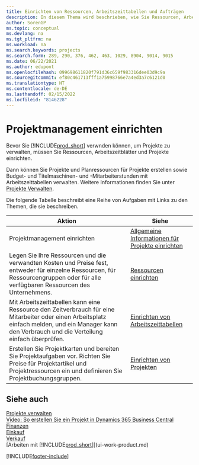 ```yaml
---
title: Einrichten von Ressourcen, Arbeitszeittabellen und Aufträgen
description: In diesem Thema wird beschrieben, wie Sie Ressourcen, Arbeitszeittabellen und Aufträge festlegen, um Projekte und deren Budgets zu verwalten.
author: SorenGP
ms.topic: conceptual
ms.devlang: na
ms.tgt_pltfrm: na
ms.workload: na
ms.search.keywords: projects
ms.search.form: 289, 290, 376, 462, 463, 1029, 8904, 9014, 9015
ms.date: 06/22/2021
ms.author: edupont
ms.openlocfilehash: 099698611820f791d36c659f983316dee03d9c9a
ms.sourcegitcommit: ef80c461713fff1a75998766e7a4ed3a7c6121d0
ms.translationtype: HT
ms.contentlocale: de-DE
ms.lasthandoff: 02/15/2022
ms.locfileid: "8146228"
---
```

# <a name="setting-up-project-management"></a>Projektmanagement einrichten

Bevor Sie [!INCLUDE[prod_short](includes/prod_short.md)] verwnden können, um Projekte zu verwalten, müssen Sie Ressourcen, Arbeitszeitblätter und Projekte einrichten.

Dann können Sie Projekte und Planressourcen für Projekte erstellen sowie Budget- und Titelmaschinen- und -Mitarbeiterstunden mit Arbeitszeittabellen verwalten. Weitere Informationen finden Sie unter [Projekte Verwalten](projects-manage-projects.md).  

Die folgende Tabelle beschreibt eine Reihe von Aufgaben mit Links zu den Themen, die sie beschreiben.

| Aktion | Siehe |
| --- | --- |
| Projektmanagement einrichten|[Allgemeine Informationen für Projekte einrichten](projects-how-setup-jobs.md#to-set-general-information-for-jobs)|
| Legen Sie Ihre Ressourcen und die verwandten Kosten und Preise fest, entweder für einzelne Ressourcen, für Ressourcengruppen oder für alle verfügbaren Ressourcen des Unternehmens. |[Ressourcen einrichten](projects-how-setup-resources.md) |
| Mit Arbeitszeittabellen kann eine Ressource den Zeitverbrauch für eine Mitarbeiter oder einen Arbeitsplatz einfach melden, und ein Manager kann den Verbrauch und die Verteilung einfach überprüfen. |[Einrichten von Arbeitszeittabellen](projects-how-setup-time-sheets.md) |
| Erstellen Sie Projektkarten und bereiten Sie Projektaufgaben vor. Richten Sie Preise für Projektartikel und Projektressourcen ein und definieren Sie Projektbuchungsgruppen. |[Einrichten von Projekten](projects-how-setup-jobs.md) |

## <a name="see-also"></a>Siehe auch

[Projekte verwalten](projects-manage-projects.md)  
[Video: So erstellen Sie ein Projekt in Dynamics 365 Business Central](https://www.youtube.com/watch?v=VqaPWr7BWmw)  
[Finanzen](finance.md)  
[Einkauf](purchasing-manage-purchasing.md)  
[Verkauf](sales-manage-sales.md)  
[Arbeiten mit [!INCLUDE[prod_short](includes/prod_short.md)]](ui-work-product.md)  


[!INCLUDE[footer-include](includes/footer-banner.md)]